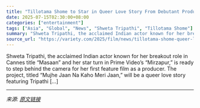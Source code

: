 ```yaml
---
title: "Tillotama Shome to Star in Queer Love Story From Debutant Producer Shweta Tripathi (EXCLUSIVE)"
date: 2025-07-15T02:30:00+08:00
categories: ["entertainment"]
tags: ["Asia", "Global", "News", "Shweta Tripathi", "Tillotama Shome"]
summary: "Shweta Tripathi, the acclaimed Indian actor known for her breakout role in Cannes title &#8220;Masaan&#8221; and her star turn in Prime Video&#8217;s &#8220;Mirzapur,&#8221; is ready to step behind th"
source_url: "https://variety.com/2025/film/news/tillotama-shome-queer-love-story-shweta-tripathi-1236459426/"
---
```


Shweta Tripathi, the acclaimed Indian actor known for her breakout role in Cannes title &#8220;Masaan&#8221; and her star turn in Prime Video&#8217;s &#8220;Mirzapur,&#8221; is ready to step behind the camera for her first feature film as a producer. The project, titled &#8220;Mujhe Jaan Na Kaho Meri Jaan,&#8221; will be a queer love story featuring Tripathi [&#8230;]

---

*来源: [原文链接](https://variety.com/2025/film/news/tillotama-shome-queer-love-story-shweta-tripathi-1236459426/)*
